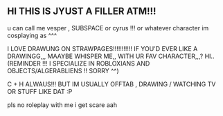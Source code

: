 ## HI THIS IS JYUST A FILLER ATM!!!
u can call me vesper , SUBSPACE or cyrus !!! or whatever character im cosplaying as ^^^

I LOVE DRAWUNG ON STRAWPAGES!!!!!!!!!!! IF YOU'D EVER LIKE A DRAWINGG,,, MAAYBE WHISPER ME,, WITH UR FAV CHARACTER,,,? HI.. (REMINDER !!! I SPECIALIZE IN ROBLOXIANS AND OBJECTS/ALGERABLIENS !! SORRY ^^)

C + H ALWAUS!!! BUT IM USUALLY OFFTAB , DRAWING / WATCHING TV OR STUFF LIKE DAT :P

pls no roleplay with me i get scare aah

<!--
**subfreak/SUBFREAK** is a ✨ _special_ ✨ repository because its `README.md` (this file) appears on your GitHub profile.

